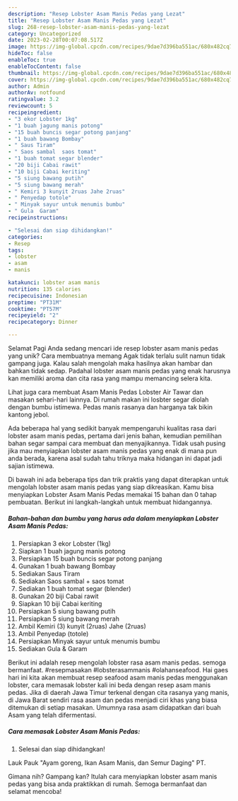 ```yaml
---
description: "Resep Lobster Asam Manis Pedas yang Lezat"
title: "Resep Lobster Asam Manis Pedas yang Lezat"
slug: 268-resep-lobster-asam-manis-pedas-yang-lezat
category: Uncategorized
date: 2023-02-28T00:07:08.517Z
image: https://img-global.cpcdn.com/recipes/9dae7d396ba551ac/680x482cq70/lobster-asam-manis-pedas-foto-resep-utama.jpg
hideToc: false
enableToc: true
enableTocContent: false
thumbnail: https://img-global.cpcdn.com/recipes/9dae7d396ba551ac/680x482cq70/lobster-asam-manis-pedas-foto-resep-utama.jpg
cover: https://img-global.cpcdn.com/recipes/9dae7d396ba551ac/680x482cq70/lobster-asam-manis-pedas-foto-resep-utama.jpg
author: Admin
authorAv: notfound
ratingvalue: 3.2
reviewcount: 5
recipeingredient:
- "3 ekor Lobster 1kg"
- "1 buah jagung manis potong"
- "15 buah buncis segar potong panjang"
- "1 buah bawang Bombay"
- " Saus Tiram"
- " Saos sambal  saos tomat"
- "1 buah tomat segar blender"
- "20 biji Cabai rawit"
- "10 biji Cabai keriting"
- "5 siung bawang putih"
- "5 siung bawang merah"
- " Kemiri 3 kunyit 2ruas Jahe 2ruas"
- " Penyedap totole"
- " Minyak sayur untuk menumis bumbu"
- " Gula  Garam"
recipeinstructions:

- "Selesai dan siap dihidangkan!"
categories:
- Resep
tags:
- lobster
- asam
- manis

katakunci: lobster asam manis 
nutrition: 135 calories
recipecuisine: Indonesian
preptime: "PT31M"
cooktime: "PT57M"
recipeyield: "2"
recipecategory: Dinner

---
```



Selamat Pagi Anda sedang mencari ide resep lobster asam manis pedas yang unik? Cara membuatnya memang Agak tidak terlalu sulit namun tidak gampang juga. Kalau salah mengolah maka hasilnya akan hambar dan bahkan tidak sedap. Padahal lobster asam manis pedas yang enak harusnya kan memiliki aroma dan cita rasa yang mampu memancing selera kita.


Lihat juga cara membuat Asam Manis Pedas Lobster Air Tawar dan masakan sehari-hari lainnya. Di rumah makan ini losbter segar diolah dengan bumbu istimewa. Pedas manis rasanya dan harganya tak bikin kantong jebol.

Ada beberapa hal yang sedikit banyak mempengaruhi kualitas rasa dari lobster asam manis pedas, pertama dari jenis bahan, kemudian pemilihan bahan segar sampai cara membuat dan menyajikannya. Tidak usah pusing jika mau menyiapkan lobster asam manis pedas yang enak di mana pun anda berada, karena asal sudah tahu triknya maka hidangan ini dapat jadi sajian istimewa.


Di bawah ini ada beberapa tips dan trik praktis yang dapat diterapkan untuk mengolah lobster asam manis pedas yang siap dikreasikan. Kamu bisa menyiapkan Lobster Asam Manis Pedas memakai 15 bahan dan 0 tahap pembuatan. Berikut ini langkah-langkah untuk membuat hidangannya.

<!--inarticleads1-->

##### Bahan-bahan dan bumbu yang harus ada dalam menyiapkan Lobster Asam Manis Pedas:

1. Persiapkan 3 ekor Lobster (1kg)
1. Siapkan 1 buah jagung manis potong
1. Persiapkan 15 buah buncis segar potong panjang
1. Gunakan 1 buah bawang Bombay
1. Sediakan  Saus Tiram
1. Sediakan  Saos sambal + saos tomat
1. Sediakan 1 buah tomat segar (blender)
1. Gunakan 20 biji Cabai rawit
1. Siapkan 10 biji Cabai keriting
1. Persiapkan 5 siung bawang putih
1. Persiapkan 5 siung bawang merah
1. Ambil  Kemiri (3) kunyit (2ruas) Jahe (2ruas)
1. Ambil  Penyedap (totole)
1. Persiapkan  Minyak sayur untuk menumis bumbu
1. Sediakan  Gula &amp; Garam


Berikut ini adalah resep mengolah lobster rasa asam manis pedas. semoga bermanfaat. #resepmasakan #lobsterasammanis #olahanseafood. Hai gaes hari ini kita akan membuat resep seafood asam manis pedas menggunakan lobster, cara memasak lobster kali ini beda dengan resep asam manis pedas. Jika di daerah Jawa Timur terkenal dengan cita rasanya yang manis, di Jawa Barat sendiri rasa asam dan pedas menjadi ciri khas yang biasa ditemukan di setiap masakan. Umumnya rasa asam didapatkan dari buah Asam yang telah difermentasi. 

<!--inarticleads2-->

##### Cara memasak Lobster Asam Manis Pedas:


1. Selesai dan siap dihidangkan!

Lauk Pauk &#34;Ayam goreng, Ikan Asam Manis, dan Semur Daging&#34; PT. 

Gimana nih? Gampang kan? Itulah cara menyiapkan lobster asam manis pedas yang bisa anda praktikkan di rumah. Semoga bermanfaat dan selamat mencoba!
